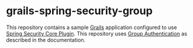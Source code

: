 # grails-spring-security-group

This repository contains a sample [Grails](http://grails.org) application configured to use [Spring Security Core Plugin](https://grails-plugins.github.io/grails-spring-security-core/v3/index.html). 
This repository uses [Group Authentication](https://grails-plugins.github.io/grails-spring-security-core/v3/index.html#authorityGroupClass) as described in the documentation. 
